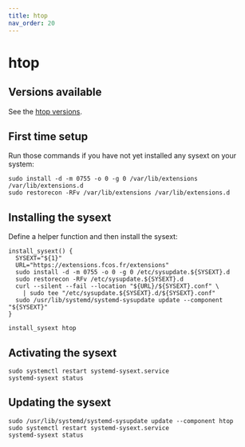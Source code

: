 ```yaml
---
title: htop
nav_order: 20
---
```


# htop

## Versions available

See the [htop versions](https://github.com/travier/fedora-sysexts-exp/releases/tag/htop).

## First time setup

Run those commands if you have not yet installed any sysext on your system:

```
sudo install -d -m 0755 -o 0 -g 0 /var/lib/extensions /var/lib/extensions.d
sudo restorecon -RFv /var/lib/extensions /var/lib/extensions.d
```

## Installing the sysext

Define a helper function and then install the sysext:

```
install_sysext() {
  SYSEXT="${1}"
  URL="https://extensions.fcos.fr/extensions"
  sudo install -d -m 0755 -o 0 -g 0 /etc/sysupdate.${SYSEXT}.d
  sudo restorecon -RFv /etc/sysupdate.${SYSEXT}.d
  curl --silent --fail --location "${URL}/${SYSEXT}.conf" \
    | sudo tee "/etc/sysupdate.${SYSEXT}.d/${SYSEXT}.conf"
  sudo /usr/lib/systemd/systemd-sysupdate update --component "${SYSEXT}"
}

install_sysext htop
```

## Activating the sysext

```
sudo systemctl restart systemd-sysext.service
systemd-sysext status
```

## Updating the sysext

```
sudo /usr/lib/systemd/systemd-sysupdate update --component htop
sudo systemctl restart systemd-sysext.service
systemd-sysext status
```
